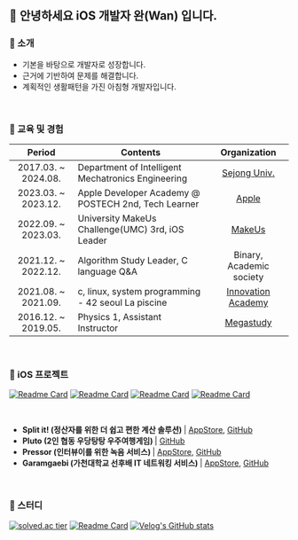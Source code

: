 
## 👋 안녕하세요 iOS 개발자 완(Wan) 입니다.

### 💬 소개
- 기본을 바탕으로 개발자로 성장합니다.
- 근거에 기반하여 문제를 해결합니다.
- 계획적인 생활패턴을 가진 아침형 개발자입니다.

<br>

### 📲 교육 및 경험
|Period|Contents|Organization|
|:-:|---|:-:|
|2017.03. ~ 2024.08.|Department of Intelligent Mechatronics Engineering|[Sejong Univ.](http://imc.sejong.ac.kr/)|
|2023.03. ~ 2023.12.|Apple Developer Academy @ POSTECH 2nd, Tech Learner|[Apple](https://developeracademy.postech.ac.kr)|
|2022.09. ~ 2023.03.|University MakeUs Challenge(UMC) 3rd, iOS Leader|[MakeUs](https://www.makeus.in/umc)|
|2021.12. ~ 2022.12.|Algorithm Study Leader, C language Q&A|Binary, Academic society|
|2021.08. ~ 2021.09.|c, linux, system programming - 42 seoul La piscine|[Innovation Academy](https://42seoul.kr/seoul42/main/view)|
|2016.12. ~ 2019.05.|Physics 1, Assistant Instructor|[Megastudy](https://www.megastudy.net/teacher_v2/main.asp?tec_cd=kimsj01)|

<br>

### 🍎 iOS 프로젝트
[![Readme Card](https://github-readme-stats.vercel.app/api/pin/?username=hsw1920&repo=MacC-Team13-SplitIt)](https://github.com/DeveloperAcademy-POSTECH/MacC-Team13-SplitIt)
[![Readme Card](https://github-readme-stats.vercel.app/api/pin/?username=hsw1920&repo=MC3-Team18-IGDN)](https://github.com/DeveloperAcademy-POSTECH/MC3-Team18-IGDN)
[![Readme Card](https://github-readme-stats.vercel.app/api/pin/?username=hsw1920&repo=MC2_2thCo.6thPlatoon)](https://github.com/DeveloperAcademy-POSTECH/MC2_2thCo.6thPlatoon)
[![Readme Card](https://github-readme-stats.vercel.app/api/pin/?username=LGYPJ&repo=iOS)](https://github.com/LGYPJ/iOS)

<br>

- <b>Split it! (정산자를 위한 더 쉽고 편한 계산 솔루션) </b>| [AppStore](https://apps.apple.com/kr/app/split-it-%EC%8A%A4%ED%94%8C%EB%A6%BF%EC%9E%87/id6470256280), [GitHub](https://github.com/DeveloperAcademy-POSTECH/MacC-Team13-SplitIt) 
- <b>Pluto (2인 협동 우당탕탕 우주여행게임) </b>| [GitHub](https://github.com/DeveloperAcademy-POSTECH/MC3-Team18-IGDN)
- <b>Pressor (인터뷰이를 위한 녹음 서비스) </b>| [AppStore](https://apps.apple.com/kr/app/pressor/id6449947227), [GitHub](https://github.com/DeveloperAcademy-POSTECH/MC2_2thCo.6thPlatoon)
- <b>Garamgaebi (가천대학교 선후배 IT 네트워킹 서비스) </b>| [AppStore](https://apps.apple.com/kr/app/%EA%B0%80%EB%9E%8C%EA%B0%9C%EB%B9%84/id6446202566), [GitHub](https://github.com/LGYPJ/iOS)

<br>

### 🧩 스터디
[![solved.ac tier](http://mazassumnida.wtf/api/v2/generate_badge?boj=hsw1920)](https://solved.ac/hsw1920)
[![Readme Card](https://github-readme-stats.vercel.app/api/pin/?username=hsw1920&repo=ProblemSolving)](https://github.com/hsw1920/ProblemSolving)
[![Velog's GitHub stats](https://velog-readme-stats.vercel.app/api?name=hsw1920)](https://velog.io/@hsw1920/series/iOS-interview-Question)
